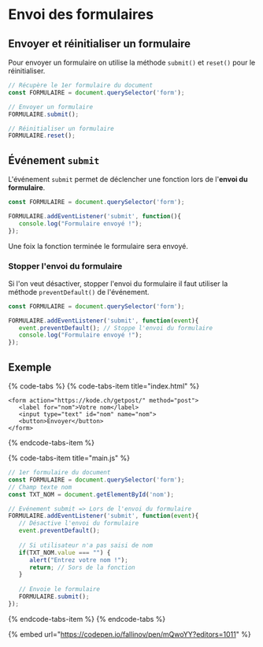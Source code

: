 # Envoi des formulaires

## Envoyer et réinitialiser un formulaire

Pour envoyer un formulaire on utilise la méthode `submit()` et `reset()` pour le réinitialiser.

```javascript
// Récupère le 1er formulaire du document
const FORMULAIRE = document.querySelector('form');

// Envoyer un formulaire
FORMULAIRE.submit();

// Réinitialiser un formulaire
FORMULAIRE.reset();
```

## Événement `submit` 

L'événement `submit` permet de déclencher une fonction lors de l'**envoi du formulaire**.

```javascript
const FORMULAIRE = document.querySelector('form');

FORMULAIRE.addEventListener('submit', function(){
   console.log("Formulaire envoyé !");
});
```

Une foix la fonction terminée le formulaire sera envoyé.

### Stopper l'envoi du formulaire

Si l'on veut désactiver, stopper l'envoi du formulaire il faut utiliser la méthode `preventDefault()` de l'événement.

```javascript
const FORMULAIRE = document.querySelector('form');

FORMULAIRE.addEventListener('submit', function(event){
   event.preventDefault(); // Stoppe l'envoi du formulaire
   console.log("Formulaire envoyé !");
});
```

## Exemple

{% code-tabs %}
{% code-tabs-item title="index.html" %}
```markup
<form action="https://kode.ch/getpost/" method="post">
   <label for="nom">Votre nom</label>
   <input type="text" id="nom" name="nom">
   <button>Envoyer</button>
</form>
```
{% endcode-tabs-item %}

{% code-tabs-item title="main.js" %}
```javascript
// 1er formulaire du document
const FORMULAIRE = document.querySelector('form');
// Champ texte nom
const TXT_NOM = document.getElementById('nom');

// Evénement submit => Lors de l'envoi du formulaire
FORMULAIRE.addEventListener('submit', function(event){
   // Désactive l'envoi du formulaire
   event.preventDefault();
   
   // Si utilisateur n'a pas saisi de nom
   if(TXT_NOM.value === "") {
      alert("Entrez votre nom !");
      return; // Sors de la fonction
   }
   
   // Envoie le formulaire
   FORMULAIRE.submit(); 
});
```
{% endcode-tabs-item %}
{% endcode-tabs %}

{% embed url="https://codepen.io/fallinov/pen/mQwoYY?editors=1011" %}



